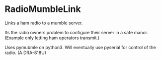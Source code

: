 # RadioMumbleLink
Links a ham radio to a mumble server. 

Its the radio owners problem to configure their server in a safe manor.
(Example only letting ham operators transmit.)


Uses pymubmle on python3. Will eventually use pyserial for control of the radio. (A DRA-818U)